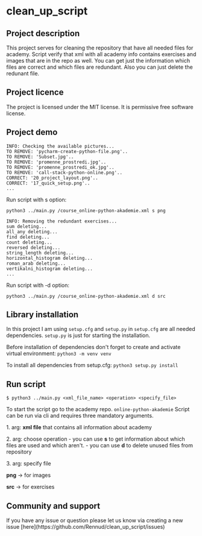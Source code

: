 # clean_up_script

## Project description
This project serves for cleaning the repository that have all needed files for academy. Script verify that xml with all academy info contains exercises and images that are in the repo as well. You can get just the information which files are correct and which files are redundant. Also you can just delete the redunant file.

## Project licence
The project is licensed under the MIT license. It is permissive free software license.

## Project demo
<pre><code>INFO: Checking the available pictures...
TO REMOVE: 'pycharm-create-python-file.png'..
TO REMOVE: 'Subset.jpg'..
TO REMOVE: 'promenne_prostredi.jpg'..
TO REMOVE: 'promenne_prostredi_ok.jpg'..
TO REMOVE: 'call-stack-python-online.png'..
CORRECT: '20_project_layout.png'..
CORRECT: '17_quick_setup.png'..
...
</code></pre>

<p>Run script with s option:</p>
<p><code>python3 ../main.py /course_online-python-akademie.xml s png</code></p>

<pre><code>INFO: Removing the redundant exercises...
sum deleting...
all_any deleting...
find deleting...
count deleting...
reversed deleting...
string_length deleting...
horizontal_histogram deleting...
roman_arab deleting...
vertikalni_histogram deleting...
...
</code></pre>

<p>Run script with -d option:</p>
<p><code>python3 ../main.py /course_online-python-akademie.xml d src</code></p>

## Library installation
In this project I am using <code>setup.cfg</code> and <code>setup.py</code> in <code>setup.cfg</code> are all needed dependencies. <code>setup.py</code> is just for starting the installation.
<p>Before installation of dependencies don't forget to create and activate virtual environment: <code>python3 -m venv venv</code></p>
<p>To install all dependencies from setup.cfg: <code>python3 setup.py install</code></p>

## Run script
```$ python3 ../main.py <xml_file_name> <operation> <specify_file>```

<p>To start the script go to the academy repo. <code>online-python-akademie</code> Script can be run via cli and requires three mandatory arguments.</p>
<p>1. arg: <strong>xml file</strong> that contains all information about academy</p>
<p>2. arg: choose operation
    - you can use <strong>s</strong> to get information about which files are used and which aren't.
    - you can use <strong>d</strong> to delete unused files from repository
</p>
<p>3. arg: specify file
    <p><strong>png</strong> -> for images</p>
    <p><strong>src</strong> -> for exercises</p>
</p>

## Community and support
<p>If you have any issue or question please let us know via creating a new issue [here](https://github.com/Rennud/clean_up_script/issues)</p>

